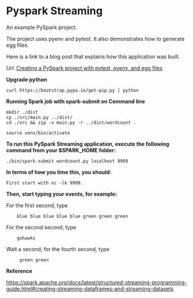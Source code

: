 # Pyspark Streaming

An example PySpark project.

The project uses pyenv and pytest.  It also demonstrates how to generate egg files.

Here is a link to a blog post that explains how this application was built.

_Url:_ [Creating a PySpark project with pytest, pyenv, and egg files](https://medium.com/@mrpowers/creating-a-pyspark-project-with-pytest-pyenv-and-egg-files-d2709eb1604c)

**Upgrade python**

    curl https://bootstrap.pypa.io/get-pip.py | python


**Running Spark job with spark-submit on Command line**

    mkdir ./dist
    cp ./src/main.py ../dist/
    cd ./src && zip -x main.py -r ../dist/wordcount .

    source venv/bin/activate





**To run this PySpark Streaming application, execute the following command from your $SPARK_HOME folder:**

    ./bin/spark-submit wordcount.py localhost 9999

**In terms of how you time this, you should:**

    First start with nc -lk 9999.
  
 

**Then, start typing your events, for example:**

For the first second, type

        blue blue blue blue blue green green green

For the second second, type
    
        gohawks

Wait a second; for the fourth second, type
    
         green green


**Reference**

https://spark.apache.org/docs/latest/structured-streaming-programming-guide.html#creating-streaming-dataframes-and-streaming-datasets
